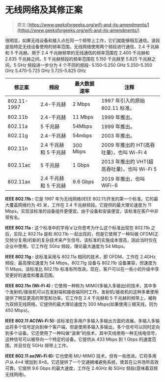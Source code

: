 # 无线网络及其修正案

> 原文:[https://www.geeksforgeeks.org/wifi-and-its-amendments/](https://www.geeksforgeeks.org/wifi-and-its-amendments/)

很明显，如果无线设备和接入点在同一个频带上工作，它们就能够相互通信。波段是指特定无线设备使用的频率范围。无线网络使用两个频段进行通信，2.4 千兆赫和 5 千兆赫。用于 2.4 千兆赫频带的无线通信的频率范围在 2.400 千兆赫和 2.835 千兆赫之间。5 千兆赫频段的频率范围在 5.150 千兆赫至 5.825 千兆赫之间。5 GHz 频段进一步分为 4 个不同的频段-
5.150–5.250 GHz
5.250–5.350 GHz
5.470–5.725 GHz
5.725–5.825 GHz

<center>

| **修正案** | **频段** | **最大数据速率** | **注释** |
| --- | --- | --- | --- |
| 802.11-1997  | 2.4-千兆赫 | 2 Mbps | 1997 年引入的原始 802.11 标准。 |
| 802.11b | 2.4-千兆赫 | 11 Mbps | 1999 年推出。 |
| 802.11a | 5 千兆赫 | 54Mbps | 1999 年推出。 |
| 802.11g | 2.4-千兆赫 | 54mbps | 2003 年推出。 |
| 802.11n | 2.4 千兆赫和 5 千兆赫 | 300 Mbps | 2009 年推出的 HT(高吞吐量)，也叫 Wi-Fi 4 |
| 802.11ac | 5 千兆赫 | 1 Gbps | 2013 年推出的 VHT(超高吞吐量)，也叫 Wi-Fi 5 |
| 802.11ax | 2.4 千兆赫和 5 千兆赫 | 9.6 Gbps | 2019 年推出，也叫 WiFi-6 |

</center>

**IEEE 802.11b :**
它是 1997 年为无线网络(IEEE 802.11)开发的第一个标准。它的最大覆盖网络约为 45 米，工作在 2.4 千兆赫频段。它提供的最大理论速度为 11 Mbps。实现该标准的设备组件更便宜。由于设备和安装便宜，该标准在客户中非常有名。

**IEEE 802.11a :**
这个标准中的字母‘a’让你思考为什么这个标准出现在 802.11b 之后，实际上 802.11a 是和 802.11b 一起出现的，但是它使用了一种叫做 OFDM(正交频分复用)的新的复杂技术来产生信号。该标准的实施成本很高，因此当时仅在企业中使用。它工作在 5Ghz 频段，理论最大速度为 54 Mbps。

**IEEE 802.11g :**
该标准采用与 802.11a 相同的技术，即 OFDM，工作在 2.4GHz 频段，最高理论速度为 54 Mbps。802.11g 设备与 802.11b 设备兼容，但速度为 11 Mbps。该标准比 802.11b 标准有所改进。现在，客户可以在一些小的升级中享受更好的速度和覆盖范围。

**IEEE 802.11n (Wi-Fi 4) :**
它使用一种称为 MIMO(多输入多输出)的技术，其中多个发射机/接收机可以在发射端和接收端同时工作。发射机/接收机的这种多重使用提供了明显更高的带宽和功率。它工作在 2.4 千兆赫和 5 千兆赫的频带上，被称为双频无线网络。它提供的最大理论速度为 300 Mbps(如果使用三根天线，则为 450 Mbps)。

**IEEE 802.11 AC(Wi-Fi 5):**
该标准在多用户多输入多输出方面的进展。多输入多输出将多个信号定向到单个客户端，但是使用多输入多输出，多个信号可以同时定向到多个设备。它还使用了一种叫做“波束”的技术，其中天线使用一种无线电信号，这种信号可以被导向一个特定的设备。它提供从 433 Mbps 到 1 Gbps 的速度范围，并且仅在 5GHz 频带上工作。

**IEEE 802.11 ax(Wi-Fi 6):**
它也使用 MU-MIMO 技术，但有一些改进。它将多用户从 4×4 增加到 8×8。它还提供了一个交通拥堵避免系统，使其在公共场所高效可靠。它提供 9.6 Gbps 的最大速度，工作在 2.4GHz 和 5GHz 频段(意味着双频无线网络)。